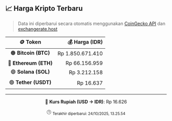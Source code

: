 

<!-- HARGA_KRIPTO -->
## 📈 Harga Kripto Terbaru

> Data ini diperbarui secara otomatis menggunakan [CoinGecko API](https://www.coingecko.com/) dan [exchangerate.host](https://exchangerate.host/)

<div align="center">

| 🪙 Token | 💰 Harga (IDR) |
|:------:|---------------:|
| 🟠 **Bitcoin (BTC)**   | Rp 1.850.671.410 |
| 🔵 **Ethereum (ETH)**  | Rp 66.156.959 |
| 🟣 **Solana (SOL)**    | Rp 3.212.158 |
| 🟢 **Tether (USDT)**   | Rp 16.637 |

---

💱 **Kurs Rupiah (USD → IDR)**: Rp 16.626

🕒 <sub>Terakhir diperbarui: 24/10/2025, 13.25.54</sub>

</div>
<!-- /HARGA_KRIPTO -->